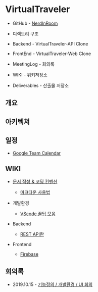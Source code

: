# VirtualTraveler

- GitHub - <a href=" https://github.com/NerdInRoom ">NerdInRoom</a>

-  디렉토리 구조

  - Backend - VirtualTraveler-API Clone

  - FrontEnd - VirtualTraveler-Web Clone

  - MeetingLog - 회의록

  - WIKI - 위키저장소

  - Deliverables - 산출물 저장소

    

## 개요



## 아키텍쳐



## 일정

- <a href="https://calendar.google.com/calendar/embed?src=k4h8g6b7jn7vrmqlngfj93lb7s%40group.calendar.google.com&ctz=Asia%2FSeoul">Google Team Calendar</a>

## WIKI

- <a href="">문서 작성 & 코딩 컨벤션</a>
  - <a href="./WIKI/about_markdown.md">마크다운 사용법</a>
- 개발환경
  - <a href="./WIKI/about_vscode.md">VScode 꿀팁 모음</a>

- Backend
  - <a href="./WIKI/about_rest.md">REST API란</a>
- Frontend
  - <a href="./WIKI/about_firebase.md">Firebase</a>



## 회의록

- 2019.10.15 - <a href="./MeetingLog/20191015.md">기능정의 / 개발환경 / UI 회의</a>